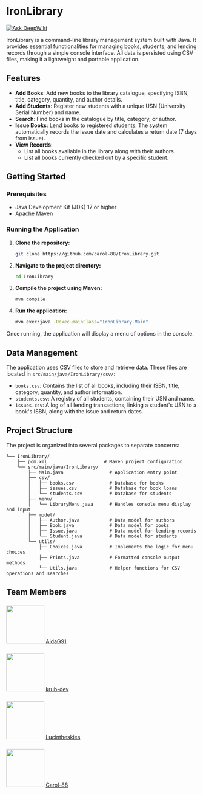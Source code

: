 # IronLibrary
[![Ask DeepWiki](https://devin.ai/assets/askdeepwiki.png)](https://deepwiki.com/Carol-88/IronLibrary)

IronLibrary is a command-line library management system built with Java. It provides essential functionalities for managing books, students, and lending records through a simple console interface. All data is persisted using CSV files, making it a lightweight and portable application.

## Features

-   **Add Books**: Add new books to the library catalogue, specifying ISBN, title, category, quantity, and author details.
-   **Add Students**: Register new students with a unique USN (University Serial Number) and name.
-   **Search**: Find books in the catalogue by title, category, or author.
-   **Issue Books**: Lend books to registered students. The system automatically records the issue date and calculates a return date (7 days from issue).
-   **View Records**:
    -   List all books available in the library along with their authors.
    -   List all books currently checked out by a specific student.

## Getting Started

### Prerequisites

-   Java Development Kit (JDK) 17 or higher
-   Apache Maven

### Running the Application

1.  **Clone the repository:**
    ```sh
    git clone https://github.com/carol-88/IronLibrary.git
    ```

2.  **Navigate to the project directory:**
    ```sh
    cd IronLibrary
    ```

3.  **Compile the project using Maven:**
    ```sh
    mvn compile
    ```

4.  **Run the application:**
    ```sh
    mvn exec:java -Dexec.mainClass="IronLibrary.Main"
    ```

Once running, the application will display a menu of options in the console.

## Data Management

The application uses CSV files to store and retrieve data. These files are located in `src/main/java/IronLibrary/csv/`:

-   `books.csv`: Contains the list of all books, including their ISBN, title, category, quantity, and author information.
-   `students.csv`: A registry of all students, containing their USN and name.
-   `issues.csv`: A log of all lending transactions, linking a student's USN to a book's ISBN, along with the issue and return dates.

## Project Structure

The project is organized into several packages to separate concerns:

```
└── IronLibrary/
    ├── pom.xml                     # Maven project configuration
    └── src/main/java/IronLibrary/
        ├── Main.java                 # Application entry point
        ├── csv/
        │   ├── books.csv             # Database for books
        │   ├── issues.csv            # Database for book loans
        │   └── students.csv          # Database for students
        ├── menu/
        │   └── LibraryMenu.java      # Handles console menu display and input
        ├── model/
        │   ├── Author.java           # Data model for authors
        │   ├── Book.java             # Data model for books
        │   ├── Issue.java            # Data model for lending records
        │   └── Student.java          # Data model for students
        └── utils/
            ├── Choices.java          # Implements the logic for menu choices
            ├── Prints.java           # Formatted console output methods
            └── Utils.java            # Helper functions for CSV operations and searches
```
## Team Members

###

<div align="left">
  <img height="100" src="https://media3.giphy.com/media/v1.Y2lkPTc5MGI3NjExZHAxazJtZGdoNXFha2RqdnJ6emRyeGZ2YjNob2FnYmdsdDVlZDB4NyZlcD12MV9pbnRlcm5hbF9naWZfYnlfaWQmY3Q9Zw/Brdlc8ulgB5Vk5mAhL/giphy.gif"  />
    <a href="https://github.com/AidaG91">AidaG91</a>
</div>

###

<div align="left">
  <img height="100" src="https://media.giphy.com/media/v1.Y2lkPWVjZjA1ZTQ3eHc3bnRxZnJ3eDJvamduM2xicmV3d3c0YXZ2cWs5MG5nZ3phdzM3NiZlcD12MV9naWZzX3NlYXJjaCZjdD1n/Y01jP8QeLOox2/giphy.gif"  />
    <a href="https://github.com/krub-dev">krub-dev</a>
</div>

###

<div align="left">
  <img height="100" src="https://i.imgflip.com/65efzo.gif"  />
    <a href="https://github.com/Lucintheskies">Lucintheskies</a>
</div>

###

<div align="left">
  <img height="100" src="https://media.giphy.com/media/v1.Y2lkPWVjZjA1ZTQ3Zm13ZjRpdmFyZHVpNzluam16bWdhN3RzMTQyOHM4NTF0Z3dwMmozOSZlcD12MV9naWZzX3NlYXJjaCZjdD1n/3NnnS6Q8hVPZC/giphy.gif"  />
    <a href="https://github.com/Carol-88">Carol-88</a>
</div>

###
